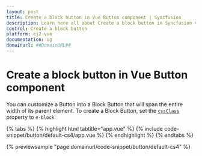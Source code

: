 ```yaml
---
layout: post
title: Create a block button in Vue Button component | Syncfusion
description: Learn here all about Create a block button in Syncfusion Vue Button component of Syncfusion Essential JS 2 and more.
control: Create a block button 
platform: ej2-vue
documentation: ug
domainurl: ##DomainURL##
---
```


# Create a block button in Vue Button component

You can customize a Button into a Block Button that will span the entire width of its parent element. To create a Block Button, set the [`cssClass`](https://ej2.syncfusion.com/vue/documentation/api/button#cssclass) property to `e-block`.

{% tabs %}
{% highlight html tabtitle="app.vue" %}
{% include code-snippet/button/default-cs4/app.vue %}
{% endhighlight %}
{% endtabs %}
        
{% previewsample "page.domainurl/code-snippet/button/default-cs4" %}